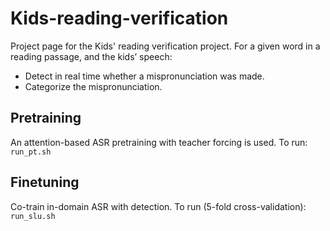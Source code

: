 # Kids-reading-verification

Project page for the Kids' reading verification project. For a given word in a reading passage, and the kids’ speech:
* Detect in real time whether a mispronunciation was made.
* Categorize the mispronunciation.

## Pretraining
An attention-based ASR pretraining with teacher forcing is used. To run:
<code>run_pt.sh</code>

## Finetuning
Co-train in-domain ASR with detection. To run (5-fold cross-validation):
<code>run_slu.sh</code>
